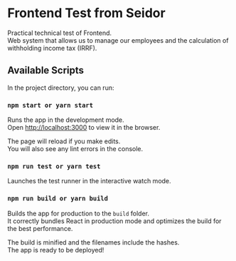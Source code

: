 # Frontend Test from Seidor

Practical technical test of Frontend.\
Web system that allows us to manage our employees and the
calculation of withholding income tax (IRRF).

## Available Scripts

In the project directory, you can run:

### `npm start or yarn start`

Runs the app in the development mode.\
Open [http://localhost:3000](http://localhost:3000) to view it in the browser.

The page will reload if you make edits.\
You will also see any lint errors in the console.

### `npm run test or yarn test`

Launches the test runner in the interactive watch mode.

### `npm run build or yarn build`

Builds the app for production to the `build` folder.\
It correctly bundles React in production mode and optimizes the build for the best performance.

The build is minified and the filenames include the hashes.\
The app is ready to be deployed!

